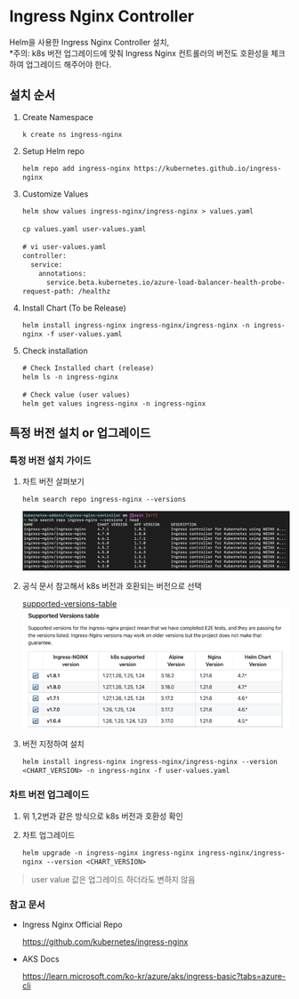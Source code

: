 # Ingress Nginx Controller
Helm을 사용한 Ingress Nginx Controller 설치, <br>
*주의: k8s 버전 업그레이드에 맞춰 Ingress Nginx 컨트롤러의 버전도 호환성을 체크하여 업그레이드 해주어야 한다.

## 설치 순서

1. Create Namespace

    ```
    k create ns ingress-nginx
    ```

2. Setup Helm repo

    ```
    helm repo add ingress-nginx https://kubernetes.github.io/ingress-nginx
    ```

3. Customize Values

    ```
    helm show values ingress-nginx/ingress-nginx > values.yaml

    cp values.yaml user-values.yaml

    # vi user-values.yaml
    controller:
      service:
        annotations: 
          service.beta.kubernetes.io/azure-load-balancer-health-probe-request-path: /healthz

    ```
4. Install Chart (To be Release)

    ```
    helm install ingress-nginx ingress-nginx/ingress-nginx -n ingress-nginx -f user-values.yaml
    ```

5. Check installation

    ```
    # Check Installed chart (release)
    helm ls -n ingress-nginx

    # Check value (user values)
    helm get values ingress-nginx -n ingress-nginx
    ```

## 특정 버전 설치 or 업그레이드
### 특정 버전 설치 가이드

1. 차트 버전 살펴보기

    ```
    helm search repo ingress-nginx --versions
    ```
    ![ingress-nginx-versions](image/ingress-nginx-versions.png)

2. 공식 문서 참고해서 k8s 버전과 호환되는 버전으로 선택

    [supported-versions-table](https://github.com/kubernetes/ingress-nginx#supported-versions-table)
    ![supported-versions-table](image/supported-version-table.png)

2. 버전 지정하여 설치

    ```
    helm install ingress-nginx ingress-nginx/ingress-nginx --version <CHART_VERSION> -n ingress-nginx -f user-values.yaml
    ```


### 차트 버전 업그레이드
1. 위 1,2번과 같은 방식으로 k8s 버전과 호환성 확인
2. 차트 업그레이드

    ```
    helm upgrade -n ingress-nginx ingress-nginx ingress-nginx/ingress-nginx --version <CHART_VERSION>
    ```
> user value 값은 업그레이드 하더라도 변하지 않음

### 참고 문서
- Ingress Nginx Official Repo
  
  https://github.com/kubernetes/ingress-nginx

- AKS Docs
  
  https://learn.microsoft.com/ko-kr/azure/aks/ingress-basic?tabs=azure-cli